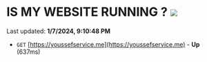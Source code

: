 # IS MY WEBSITE RUNNING ? [![](https://img.shields.io/static/v1?label=Sponsor&message=%E2%9D%A4&logo=GitHub&color=%23fe8e86)](https://github.com/sponsors/<username>)

Last updated: **1/7/2024, 9:10:48 PM**

- `GET` [https://youssefservice.me](https://youssefservice.me) - **Up** (637ms)

